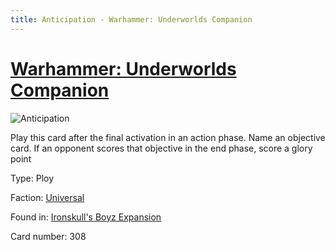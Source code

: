 ```yaml
---
title: Anticipation - Warhammer: Underworlds Companion
---
```


# [Warhammer: Underworlds Companion](https://guidokessels.github.io/wh-underworlds)

  

![Anticipation](https://warhammerunderworlds.com/wp-content/uploads/sites/6/2017/12/308_ENG-Anticipation.png)

Play this card after the final activation in an action phase. Name an objective card. If an opponent scores that objective in the end phase, score a glory point

Type: Ploy

Faction: [Universal](https://guidokessels.github.io/wh-underworlds/factions/universal)

Found in: [Ironskull's Boyz Expansion](https://guidokessels.github.io/wh-underworlds/locations/ironskulls-boyz-expansion)

Card number: 308

